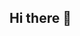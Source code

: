 ## Hi there 👋
<!--
**mdfoysalcysec/mdfoysalcysec** is a ✨ _special_ ✨ repository because its `README.md` (this file) appears on your GitHub profile.
Here are some ideas to get you started:

🔭 I’m currently working on ...
- 🌱 I’m currently learning ...
- 👯 I’m looking to collaborate on ...
- 🤔 I’m looking for help with ...
- 💬 Ask me about ...
- 📫 How to reach me: ...
- 😄 Pronouns: ...
- ⚡ Fun fact: ...
-->
